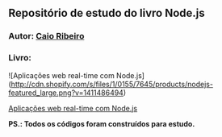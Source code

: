 ## Repositório de estudo do livro Node.js

### Autor: [Caio Ribeiro](https://www.facebook.com/caio.ribeiro.pereira)

### Livro: 

![Aplicações web real-time com Node.js]
(http://cdn.shopify.com/s/files/1/0155/7645/products/nodejs-featured_large.png?v=1411486494)

[Aplicações web real-time com Node.js](http://www.casadocodigo.com.br/products/livro-nodejs)

**PS.: Todos os códigos foram construídos para estudo.**